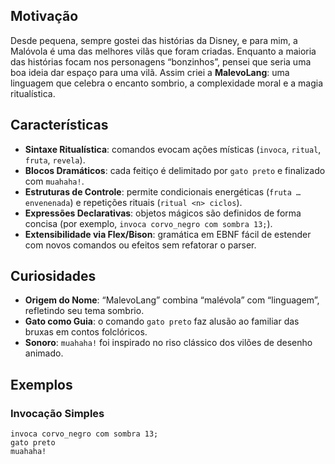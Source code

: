## Motivação  
Desde pequena, sempre gostei das histórias da Disney, e para mim, a Malóvola é uma das melhores vilãs que foram criadas. Enquanto a maioria das histórias focam nos personagens “bonzinhos”, pensei que seria uma boa ideia dar espaço para uma vilã. Assim criei a **MalevoLang**: uma linguagem que celebra o encanto sombrio, a complexidade moral e a magia ritualística.

## Características  
- **Sintaxe Ritualística**: comandos evocam ações místicas (`invoca`, `ritual`, `fruta`, `revela`).  
- **Blocos Dramáticos**: cada feitiço é delimitado por `gato preto` e finalizado com `muahaha!`.  
- **Estruturas de Controle**: permite condicionais energéticas (`fruta … envenenada`) e repetições rituais (`ritual <n> ciclos`).  
- **Expressões Declarativas**: objetos mágicos são definidos de forma concisa (por exemplo, `invoca corvo_negro com sombra 13;`).  
- **Extensibilidade via Flex/Bison**: gramática em EBNF fácil de estender com novos comandos ou efeitos sem refatorar o parser.

## Curiosidades  
- **Origem do Nome**: “MalevoLang” combina “malévola” com “linguagem”, refletindo seu tema sombrio.  
- **Gato como Guia**: o comando `gato preto` faz alusão ao familiar das bruxas em contos folclóricos.  
- **Sonoro**: `muahaha!` foi inspirado no riso clássico dos vilões de desenho animado.  

## Exemplos  

### Invocação Simples  
```plaintext
invoca corvo_negro com sombra 13;
gato preto
muahaha!
